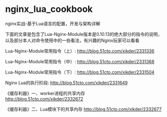 # nginx_lua_cookbook
nginx实战-基于Lua语言的配置，开发与架构详解

下面的文章是包含了Lua-Nginx-Module版本是0.10.13的绝大部分的指令的说明，以及部分本人对命令使用中的一些看法，有兴趣的Nginx玩家可以看看

Lua-Nginx-Module常用指令（上）:
http://blog.51cto.com/xikder/2331336

Lua-Nginx-Module常用指令（中）:
http://blog.51cto.com/xikder/2331368

Lua-Nginx-Module常用指令（下）:
http://blog.51cto.com/xikder/2331504

Nginx Lua的执行阶段:
http://blog.51cto.com/xikder/2331649

《缓存利器》一、worker进程的共享内存
http://blog.51cto.com/xikder/2332672

《缓存利器》二、Lua模块下的共享内存
http://blog.51cto.com/xikder/2332677
